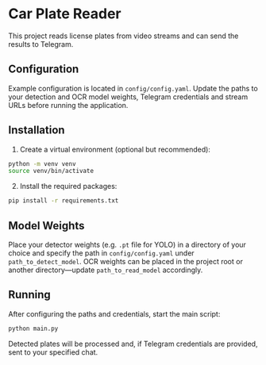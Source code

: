 # Car Plate Reader

This project reads license plates from video streams and can send the results to Telegram.

## Configuration

Example configuration is located in `config/config.yaml`. Update the paths to your detection and OCR model weights, Telegram credentials and stream URLs before running the application.

## Installation

1. Create a virtual environment (optional but recommended):

```bash
python -m venv venv
source venv/bin/activate
```

2. Install the required packages:

```bash
pip install -r requirements.txt
```

## Model Weights

Place your detector weights (e.g. `.pt` file for YOLO) in a directory of your choice and specify the path in `config/config.yaml` under `path_to_detect_model`. OCR weights can be placed in the project root or another directory—update `path_to_read_model` accordingly.

## Running

After configuring the paths and credentials, start the main script:

```bash
python main.py
```

Detected plates will be processed and, if Telegram credentials are provided, sent to your specified chat.
